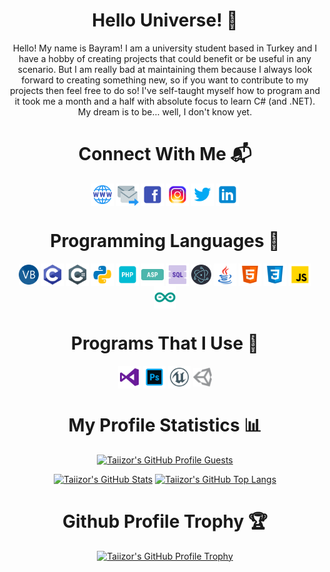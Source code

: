 <h1 align="center">Hello Universe! 🚀</h1>

<p align="center">Hello! My name is Bayram! I am a university student based in Turkey and I have a hobby of creating projects that could benefit or be useful in any scenario. But I am really bad at maintaining them because I always look forward to creating something new, so if you want to contribute to my projects then feel free to do so! I've self-taught myself how to program and it took me a month and a half with absolute focus to learn C# (and .NET). My dream is to be... well, I don't know yet.</p>

<h1 align="center">Connect With Me 📬</h1>

<p align="left">
  <p align="center">
    <a href="https://www.vegalya.com" target="_blank"><img align="center" alt="WebSite" width="36px" src="https://raw.githubusercontent.com/Taiizor/Taiizor/master/.images/WebSite.png" /></a>
    <a href="mailto:taiizor@vegalya.com" target="_blank"><img align="center" alt="Mail" width="36px" src="https://raw.githubusercontent.com/Taiizor/Taiizor/master/.images/MailSend.png" /></a>
    <a href="https://www.facebook.com/ReaLTaiizor" target="_blank"><img align="center" alt="FaceBook" width="36px" src="https://raw.githubusercontent.com/Taiizor/Taiizor/master/.images/FaceBook.png" /></a>
    <a href="https://www.instagram.com/Taiizor" target="_blank"><img align="center" alt="Instagram" width="36px" src="https://raw.githubusercontent.com/Taiizor/Taiizor/master/.images/Instagram.png" /></a>
    <a href="https://www.twitter.com/ReaLTaiizor" target="_blank"><img align="center" alt="Twitter" width="36px" src="https://raw.githubusercontent.com/Taiizor/Taiizor/master/.images/Twitter.png" /></a>
    <a href="https://www.linkedin.com/in/taiizor" target="_blank"><img align="center" alt="LinkedIn" width="36px" src="https://raw.githubusercontent.com/Taiizor/Taiizor/master/.images/LinkedIn.png" /></a>
  </p>
</p>

<h1 align="center">Programming Languages 📜</h1>

<p align="left">
  <p align="center">
    <img align="center" alt="VB" width="32px" src="https://raw.githubusercontent.com/Taiizor/Taiizor/master/.images/VB.png" />
    <img align="center" alt="C" width="36px" src="https://raw.githubusercontent.com/Taiizor/Taiizor/master/.images/C.png" />
    <img align="center" alt="C#" width="36px" src="https://raw.githubusercontent.com/Taiizor/Taiizor/master/.images/C%23.png" />
    <img align="center" alt="Python" width="36px" src="https://raw.githubusercontent.com/Taiizor/Taiizor/master/.images/Python.png" />
    <img align="center" alt="PHP" width="36px" src="https://raw.githubusercontent.com/Taiizor/Taiizor/master/.images/PHP.png" />
    <img align="center" alt="ASP" width="36px" src="https://raw.githubusercontent.com/Taiizor/Taiizor/master/.images/ASP.png" />
    <img align="center" alt="SQL" width="36px" src="https://raw.githubusercontent.com/Taiizor/Taiizor/master/.images/SQL.png" />
    <img align="center" alt="Electron" width="32px" src="https://raw.githubusercontent.com/Taiizor/Taiizor/master/.images/Electron.png" />
    <img align="center" alt="Java" width="36px" src="https://raw.githubusercontent.com/Taiizor/Taiizor/master/.images/Java.png" />
    <img align="center" alt="HTML 5" width="36px" src="https://raw.githubusercontent.com/Taiizor/Taiizor/master/.images/HTML5.png" />
    <img align="center" alt="CSS 3" width="36px" src="https://raw.githubusercontent.com/Taiizor/Taiizor/master/.images/CSS3.png" />
    <img align="center" alt="JS" width="36px" src="https://raw.githubusercontent.com/Taiizor/Taiizor/master/.images/JS.png" />
    <img align="center" alt="Arduino" width="36px" src="https://raw.githubusercontent.com/Taiizor/Taiizor/master/.images/Arduino.png" />
  </p>
</p>

<p>
  <h1 align="center">Programs That I Use 💖</h1>
</p>

<p align="left">
  <p align="center">
    <img align="center" alt="Visual Studio 2019" width="36px" src="https://raw.githubusercontent.com/Taiizor/Taiizor/master/.images/VisualStudio.png" />
    <img align="center" alt="Adobe Photoshop" width="36px" src="https://raw.githubusercontent.com/Taiizor/Taiizor/master/.images/Photoshop.png" />
    <img align="center" alt="Unreal Engine" width="36px" src="https://raw.githubusercontent.com/Taiizor/Taiizor/master/.images/UnrealEngine.png" />
    <img align="center" alt="Unity" width="30px" src="https://raw.githubusercontent.com/Taiizor/Taiizor/master/.images/Unity.png" />
  </p>
</p>

<h1 align="center">My Profile Statistics 📊</h1>

<p align="center"><a href="https://github.com/Taiizor"><img src="https://komarev.com/ghpvc/?&label=Profile+Views&username=Taiizor&color=2984CC&style=flat" alt="Taiizor's GitHub Profile Guests"/></a></p>
<p align="center">
  <a href="https://github.com/Taiizor"><img src="https://github-readme-stats.vercel.app/api?username=Taiizor&show_icons=true&theme=tokyonight&count_private=true&include_all_commits=true" alt="Taiizor's GitHub Stats"/></a>
  <a href="https://github.com/Taiizor?tab=repositories"><img src="https://github-readme-stats.vercel.app/api/top-langs/?username=Taiizor&layout=compact&theme=tokyonight" alt="Taiizor's GitHub Top Langs"/></a>
</p>

<h1 align="center">Github Profile Trophy 🏆</h1>

<p align="center">
  <a href="https://github.com/Taiizor"><img src="https://github-profile-trophy.vercel.app/?username=Taiizor&theme=onedark&no-bg=true" alt="Taiizor's GitHub Profile Trophy"/></a>
</p>
